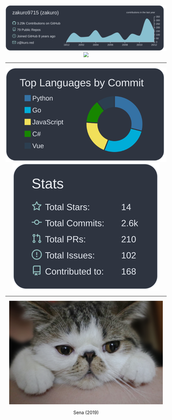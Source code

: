 <p align="center">
  <a href="https://github.com/vn7n24fzkq/github-profile-summary-cards">
    <img src="https://raw.githubusercontent.com/zakuro9715/zakuro9715/main/profile-summary-card-output/nord_dark/0-profile-details.svg">
  </a>
  <a href="https://github.com/ryo-ma/github-profile-trophy">
    <img src="https://github-profile-trophy.vercel.app/?username=zakuro9715&row=1&theme=dracula">
  </a>
</p>

---

<p align="center">
  <span>
    <a href="https://github.com/vn7n24fzkq/github-profile-summary-cards">
      <img src="https://raw.githubusercontent.com/zakuro9715/zakuro9715/main/profile-summary-card-output/nord_dark/2-most-commit-language.svg">
    </a>
    <a href="https://github.com/vn7n24fzkq/github-profile-summary-cards">
      <img src="https://raw.githubusercontent.com/zakuro9715/zakuro9715/main/profile-summary-card-output/nord_dark/3-stats.svg">
    </a>
  </span>
</p>

---

<p align="center">
  <img width="480" src="https://raw.githubusercontent.com/zakuro9715/sena/master/specials/most-cute/sena.png">
  <p align="center">Sena (2019)</p>
</p>

